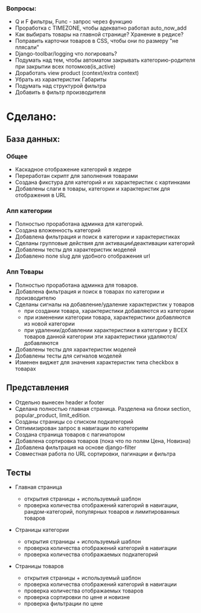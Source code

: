 ### Вопросы:
* Q и F фильтры, Func - запрос через функцию
* Проработка с TIMEZONE, чтобы адекватно работал  auto_now_add
* Как выбирать товары на главной странице? Хранение в редисе?
* Поправить карточки товаров в CSS, чтобы они по размеру "не плясали"
* Django-toolbar/logging что логировать?
* Подумать над тем, чтобы автоматом закрывать категорию-родителя при закрытии всех потомков(is_active)
* Доработать view product (context/extra context)
* Убрать из характеристик Габариты
* Подумать над структурой фильтра
* Добавить в фильтр производителя

# Сделано:

## База данных:

### Общее
* Каскадное отображение категорий в хедере
* Переработан скрипт для заполнения товарами
* Создана фикстура для категорий и их характеристик с картинками
* Добавлены слаги в товары, категории и характеристик для отображения в URL
    
### Апп категории
* Полностью проработана админка для категорий.
* Создана вложенность категорий
* Добавлена фильтрация и поиск в категории и характеристиках
* Сделаны групповые действия для активации\деактивации категорий
* Добавлены тесты для характеристик моделей
* Добавлено поле slug для удобного отображения url

### Апп Товары
* Полностью проработана админка для товаров.
* Добавлена фильтрация и поиск в товарах по категории и производителю
* Сделаны сигналы на добавление/удаление характеристик у товаров
  - при создании товара, характеристики добавляются из категории
  - при изменении категории товара, характеристики добавляются из новой категории
  - при удалении/добавлении характеристики в категории 
  у ВСЕХ товаров данной категории эти характеристики удаляются/добавляются
* Добавлены тесты для характеристик моделей
* Добавлены тесты для сигналов моделей
* Изменен виджет для значения характеристик типа checkbox в товарах

## Представления
* Отдельно вынесен header и footer
* Сделана полностью главная страница. Разделена на блоки section, popular_product, limit_edition.
* Созданы страницы со списком подкатегорий
* Оптимизирован запрос в навигации по категориям
* Создана страница товаров с пагинатором
* Добавлена сортировка товаров (пока что по полям Цена, Новизна)
* Добавлена фильтрация на основе django-filter
* Совместная работа по URL сортировки, пагинации и фильтра

## Тесты
* Главная страница
  + открытия страницы + используемый шаблон
  + проверка количества отображений категорий в навигации, рандом-категорий, 
  популярных товаров и лимитированных товаров
  
* Страницы категории
  + открытия страницы + используемый шаблон
  + проверка количества отображений категорий в навигации
  + проверка количества отображаемых подкатегорий

* Страницы товаров
  + открытия страницы + используемый шаблон
  + проверка количества отображений категорий в навигации
  + проверка количества отображаемых товаров
  + проверка сортировки по цене и новизне
  + проверка фильтрации по цене